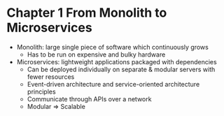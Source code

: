 # Chapter 1 From Monolith to Microservices
- Monolith: large single piece of software which continuously grows
	- Has to be run on expensive and bulky hardware
- Microservices: lightweight applications packaged with dependencies
	- Can be deployed individually on separate & modular servers with fewer resources
	- Event-driven architecture and service-oriented architecture principles
	- Communicate through APIs over a network
	- 	Modular => Scalable

